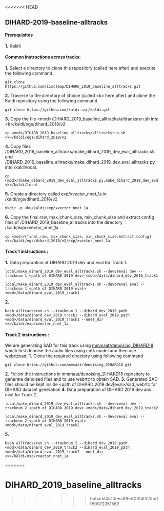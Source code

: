 <<<<<<< HEAD
## DIHARD-2019-baseline-alltracks

#### Prerequisites
**1.** Kaldi\

#### Common instructions across tracks:
**1.** Select a directory to clone this repository (called <mod> here after) and execute the following command.
```
git clone https://github.com/iiscleap/DIHARD_2019_baseline_alltracks.git
```
**2.** Traverse to the directory of choice (called \<k\> here after) and clone the Kaldi repository using the following command.
```
git clone https://github.com/kaldi-asr/kaldi.git 
```
**3.** Copy the file \<mod\>/DIHARD_2019_baseline_alltracks/alltracksrun.sh into \<k\>/kaldi/egs/dihard_2018/v2
```
cp <mod>/DIHARD_2019_baseline_alltracks/alltracksrun.sh <k>/kaldi/egs/dihard_2018/v2
```

**4.** Copy files <mod>/DIHARD_2019_baseline_alltracks/make_dihard_2019_dev_eval_alltracks.sh and <mod>/DIHARD_2019_baseline_alltracks/make_dihard_2019_dev_eval_alltracks.py into <k>/kaldi/local.
```
cp <mod>/{make_dihard_2019_dev_eval_alltracks.py,make_dihard_2019_dev_eval_alltracks.sh} <k>/kaldi/local       
```

**5.** Create a directory called exp/xvector_nnet_1a in <k>/kaldi/egs/dihard_2018/v2
```
mkdir -p <k>/kaldi/exp/xvector_nnet_1a
```

**6.** Copy the final.raw, max_chunk_size, min_chunk_size and extract.config files of <mod>/DIHARD_2019_baseline_alltracks into the directory  <k>/kaldi/exp/xvector_nnet_1a.

```
cp <mod>/{final.raw, max_chunk_size, min_chunk_size,extract.config} <k>/kaldi/egs/dihard_2018/v2/exp/xvector_nnet_1a
```
#### Track 1 instructions :


**1.**  Data preparation of DIHARD 2019 dev and eval for Track 1.
```
local/make_dihard_2019_dev_eval_alltracks.sh --devoreval dev --tracknum 1 <path of DIHARD 2019 dev> <mod>/data/dihard_dev_2019_track1
```
```
local/make_dihard_2019_dev_eval_alltracks.sh --devoreval eval --tracknum 1 <path of DIHARD 2019 eval> <mod>/data/dihard_eval_2019_track1
```

**2.** 
```
bash alltracksrun.sh --tracknum 1 --dihard_dev_2019_path <mod>/data/dihard_dev_2019_track1 --dihard_eval_2019_path <mod>/data/dihard_eval_2019_track1 --nnet_dir <k>/kaldi/exp/xvector_nnet_1a
```

#### Track 2 instructions :
We are generating SAD for this track using [mmmaat/denoising_DIHARD18](https://github.com/mmmaat/denoising_DIHARD18) which first denoise the audio files using cntk model and then use [webrtcvad](https://github.com/wiseman/py-webrtcvad).
**1.** Clone the required directory using following command
```
git clone https://github.com/mmmaat/denoising_DIHARD18.git
```
**2.** Follow the instructions in [mmmaat/denoising_DIHARD18](https://github.com/mmmaat/denoising_DIHARD18) repository to generate denoised files and to use webrtc to obtain SAD.
**3.** Generated SAD files should be kept inside  <path of DIHARD 2019 dev|eval>/sad_webrtc for DIHARD dataset generation
**4.**  Data preparation of DIHARD 2019 dev and eval for Track 2.
```
local/make_dihard_2019_dev_eval_alltracks.sh --devoreval dev --tracknum 2 <path of DIHARD 2019 dev> <mod>/data/dihard_dev_2019_track2
```
```
local/make_dihard_2019_dev_eval_alltracks.sh --devoreval eval --tracknum 2 <path of DIHARD 2019 eval> <mod>/data/dihard_eval_2019_track2
```

**5.** 
```
bash alltracksrun.sh --tracknum 2 --dihard_dev_2019_path <mod>/data/dihard_dev_2019_track2 --dihard_eval_2019_path <mod>/data/dihard_eval_2019_track2 --nnet_dir <k>/kaldi/exp/xvector_nnet_1a
```


=======
# DIHARD_2019_baseline_alltracks
>>>>>>> babadd4510eea816ef03f4f025bdf50072351563
